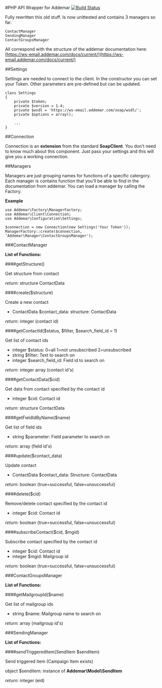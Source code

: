 #PHP API Wrapper for Addemar [![Build Status](https://travis-ci.org/pix-art/addemar.svg)](https://travis-ci.org/pix-art/addemar)

Fully rewritten this old stuff. Is now unittested and contains 3 managers so far.

	ContactManager
	SendingManager
	ContactGroupsManager

All correspond with the structure of the addemar documentation here: [https://ws-email.addemar.com/docs/current/](https://ws-email.addemar.com/docs/current/)

##Settings

Settings are needed to connect to the client. In the constructor you can set your Token. Other parameters are pre-defined but can be updated.

	class Settings
	{
		private $token;
		private $version = 1.4;
		private $wsdl = 'https://ws-email.addemar.com/soap/wsdl/';
		private $options = array();
		
		...
	}
	
##Connection

Connection is an **extension** from the standard **SoapClient**. You don't need to know much about this component. Just pass your settings and this will give you a working connection.


##Managers

Managers are just grouping names for functions of a specific catergory. Each manager is contains function that you'll be able to find in the documentation from addemar. You can load a manager by calling the Factory.

**Example**

	use Addemar\Factory\ManagerFactory;
	use Addemar\Client\Connection;
	use Addemar\Configuration\Settings;
	
	$connection = new Connection(new Settings('Your Token'));
	ManagerFactory::create($connection, 'Addemar\Manager\ContactGroupsManager');
	
###ContactManager

**List of Functions:**


####getStructure()

Get structure from contact

*return:* structure ContactData

####create($structure)

Create a new contact

- ContactData $contact_data: structure: ContactData

*return:* integer (contact id)

####getContactId($status, $filter, $search_field_id = 1)

Get list of contact ids

- integer $status: 0=all 1=not unsubscribed 2=unsubscribed
- string $filter: Text to search on
- integer $search_field_id: Field id to search on

*return:* integer array (contact id's)


####getContactData($cid)

Get data from contact specified by the contact id

- integer $cid: Contact id

*return:* structure ContactData

####getFieldIdByName($name)

Get list of field ids

- string $parameter: Field parameter to search on

*return:* array (field id's)

####update($contact_data)

Update contact

- ContactData $contact_data: Structure: ContactData

*return:* boolean (true=successful, false=unsuccessful)

####delete($cid)

Remove/delete contact specified by the contact id

- integer $cid: Contact id

*return:* boolean (true=successful, false=unsuccessful)

####subscribeContact($cid, $mgid)

Subscribe contact specified by the contact id

- integer $cid: Contact id
- integer $mgid: Mailgroup id

*return:* boolean (true=successful, false=unsuccessful)

###ContactGroupsManager

**List of Functions:**


####getMailgroupId($name)

Get list of mailgroup ids

- string $name: Mailgroup name to search on

*return:* array (mailgroup id's)

###SendingManager

**List of Functions:**


####sendTriggeredItem(SendItem $senditem)

Send triggered item (Campaign Item exists)

object $senditem: instance of **Addemar\Model\SendItem**

*return:* integer (eid)